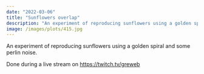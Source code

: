 ```yaml
---
date: "2022-03-06"
title: "Sunflowers overlap"
description: "An experiment of reproducing sunflowers using a golden spiral and some perlin noise."
image: /images/plots/415.jpg
---
```


An experiment of reproducing sunflowers using a golden spiral and some perlin noise.

Done during a live stream on https://twitch.tv/greweb
